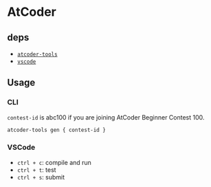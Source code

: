 # AtCoder

## deps

- [`atcoder-tools`](https://github.com/kyuridenamida/atcoder-tools)
- [`vscode`](https://github.com/microsoft/vscode)

## Usage

### CLI

`contest-id` is abc100 if you are joining AtCoder Beginner Contest 100.

```sh
atcoder-tools gen { contest-id }
```

### VSCode

- `ctrl + c`: compile and run
- `ctrl + t`: test
- `ctrl + s`: submit
